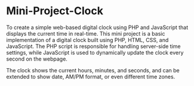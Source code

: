 # Mini-Project-Clock
To create a simple web-based digital clock using PHP and JavaScript that displays the current time in real-time.
This mini project is a basic implementation of a digital clock built using PHP, HTML, CSS, and JavaScript. The PHP script is responsible for handling server-side time settings, while JavaScript is used to dynamically update the clock every second on the webpage.

The clock shows the current hours, minutes, and seconds, and can be extended to show date, AM/PM format, or even different time zones.
